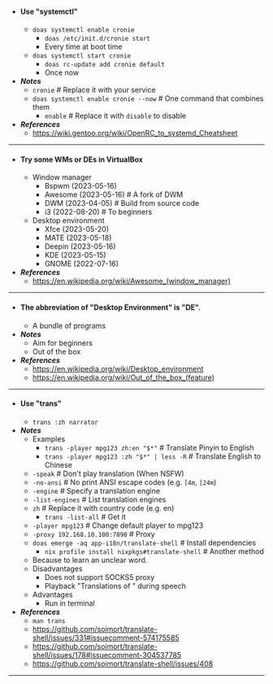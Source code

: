 - #### Use "systemctl"
    - `doas systemctl enable cronie`
        - `doas /etc/init.d/cronie start`
        - Every time at boot time
    - `doas systemctl start cronie`
        - `doas rc-update add cronie default`
        - Once now
- ***Notes***
    - `cronie` # Replace it with your service
    - `doas systemctl enable cronie --now` # One command that combines them
        - `enable` # Replace it with `disable` to disable
- ***References***
    - https://wiki.gentoo.org/wiki/OpenRC_to_systemd_Cheatsheet
- ---
- #### Try some WMs or DEs in VirtualBox
    - Window manager
        - Bspwm (2023-05-16)
        - Awesome (2023-05-16) # A fork of DWM
        - DWM (2023-04-05) # Build from source code
        - i3 (2022-08-20) # To beginners
    - Desktop environment
        - Xfce (2023-05-20)
        - MATE (2023-05-18)
        - Deepin (2023-05-16)
        - KDE (2023-05-15)
        - GNOME (2022-07-16)
- ***References***
    - https://en.wikipedia.org/wiki/Awesome_(window_manager)
- ---
- #### The abbreviation of "Desktop Environment" is "DE".
    - A bundle of programs
- ***Notes***
    - Aim for beginners
    - Out of the box
- ***References***
    - https://en.wikipedia.org/wiki/Desktop_environment
    - https://en.wikipedia.org/wiki/Out_of_the_box_(feature)
- ---
- #### Use "trans"
    - `trans :zh narrator`
- ***Notes***
    - Examples
        - `trans -player mpg123 zh:en "$*"` # Translate Pinyin to English
        - `trans -player mpg123 :zh "$*" | less -R` # Translate English to Chinese
    - `-speak` # Don't play translation (When NSFW)
    - `-no-ansi` # No print ANSI escape codes (e.g. `[4m`, `[24m`)
    - `-engine` # Specify a translation engine
    - `-list-engines` # List translation engines
    - `zh` # Replace it with country code (e.g. en)
        - `trans -list-all` # Get it
    - `-player mpg123` # Change default player to mpg123
    - `-proxy 192.168.10.100:7890` # Proxy
    - `doas emerge -aq app-i18n/translate-shell` # Install dependencies
        - `nix profile install nixpkgs#translate-shell` # Another method
    - Because to learn an unclear word.
    - Disadvantages
        - Does not support SOCKS5 proxy
        - Playback "Translations of " during speech
    - Advantages
        - Run in terminal
- ***References***
    - `man trans`
    - https://github.com/soimort/translate-shell/issues/331#issuecomment-574175585
    - https://github.com/soimort/translate-shell/issues/178#issuecomment-304537785
    - https://github.com/soimort/translate-shell/issues/408
- ---
